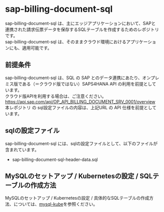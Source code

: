 # sap-billing-document-sql 

sap-billing-document-sql は、主にエッジアプリケーションにおいて、SAPと連携された請求伝票データを保存するSQLテーブルを作成するためのレポジトリです。  
sap-billing-document-sql は、そのままクラウド環境におけるアプリケーションにも、適用可能です。  

## 前提条件  
sap-billing-document-sql は、SQL の SAP とのデータ連携にあたり、オンプレミス版である（＝クラウド版ではない）SAPS4HANA API の利用を前提としています。  
クラウド版APIを利用する場合は、ご注意ください。  
https://api.sap.com/api/OP_API_BILLING_DOCUMENT_SRV_0001/overview      
本レポジトリ の sql設定ファイルの内容は、上記URL の API 仕様を前提としています。    

## sqlの設定ファイル

sap-billing-document-sql には、sqlの設定ファイルとして、以下のファイルが含まれています。  

* sap-billing-document-sql-header-data.sql   


## MySQLのセットアップ / Kubernetesの設定 / SQLテーブルの作成方法

MySQLのセットアップ / Kubernetesの設定 / 具体的なSQLテーブルの作成方法、については、[mysql-kube](https://github.com/latonaio/mysql-kube)を参照ください。



